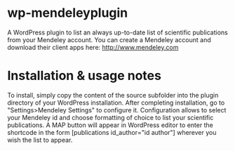 wp-mendeleyplugin
=================
A WordPress plugin to list an always up-to-date list of scientific publications from your Mendeley account.
You can create a Mendeley account and download their client apps here: http://www.mendeley.com

Installation & usage notes
==========================
To install, simply copy the content of the source subfolder into the plugin directory of your WordPress installation.
After completing installation, go to "Settings>Mendeley Settings" to configure it. Configuration allows to select your Mendeley id and choose formatting of choice to list your scientific publications.
A MAP button will appear in WordPress editor to enter the shortcode in the form [publications id_author="id author"] wherever you wish the list to appear.

